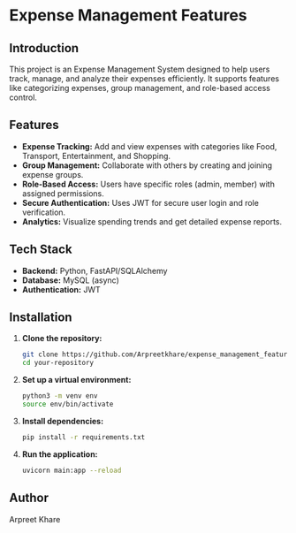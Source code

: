 # Expense Management Features

## Introduction
This project is an Expense Management System designed to help users track, manage, and analyze their expenses efficiently.
It supports features like categorizing expenses, group management, and role-based access control.

## Features
- **Expense Tracking:** Add and view expenses with categories like Food, Transport, Entertainment, and Shopping.
- **Group Management:** Collaborate with others by creating and joining expense groups.
- **Role-Based Access:** Users have specific roles (admin, member) with assigned permissions.
- **Secure Authentication:** Uses JWT for secure user login and role verification.
- **Analytics:** Visualize spending trends and get detailed expense reports.

## Tech Stack
- **Backend:** Python, FastAPI/SQLAlchemy
- **Database:** MySQL (async)
- **Authentication:** JWT
 

## Installation

1. **Clone the repository:**
   ```bash
   git clone https://github.com/Arpreetkhare/expense_management_features.git
   cd your-repository

2. **Set up a virtual environment:**
     ```bash
     python3 -m venv env
     source env/bin/activate
   
4. **Install dependencies:**
     ```bash
     pip install -r requirements.txt

6. **Run the application:**
      ```bash
      uvicorn main:app --reload

## Author 
  Arpreet Khare
 

   

